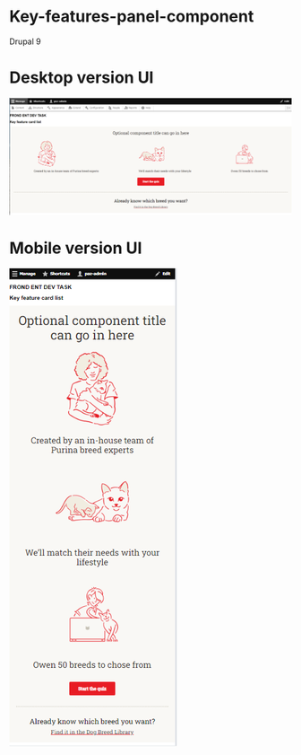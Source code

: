 # Key-features-panel-component
Drupal 9

# Desktop version UI
![Alt text](https://github.com/pazj/Key-features-panel-component/blob/main/key_features_panel/key-feature-panel-desktop.png?raw=true)

# Mobile version UI
![Alt text](https://github.com/pazj/Key-features-panel-component/blob/main/key_features_panel/key-feature-panel-mobile.png?raw=true)
